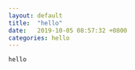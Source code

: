 ```yaml
---
layout: default
title:  "hello"
date:   2019-10-05 08:57:32 +0800
categories: hello
---
```

```
hello
```

